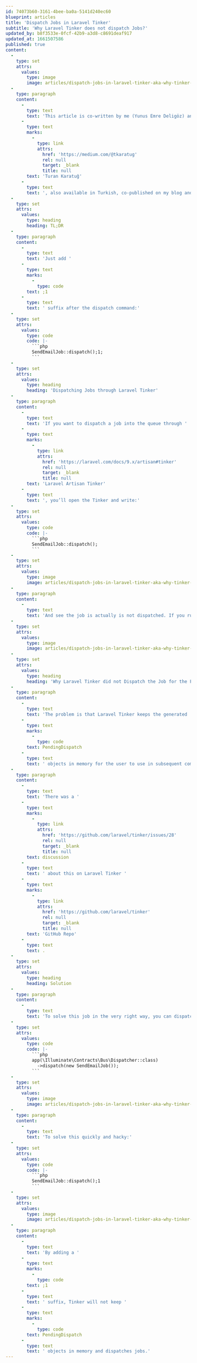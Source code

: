 ```yaml
---
id: 74073b60-3161-4bee-ba0a-5141d240ec60
blueprint: articles
title: 'Dispatch Jobs in Laravel Tinker'
subtitle: 'Why Laravel Tinker does not dispatch Jobs?'
updated_by: b8f3533e-0fcf-42b9-a3d8-c8691deaf917
updated_at: 1661507586
published: true
content:
  -
    type: set
    attrs:
      values:
        type: image
        image: articles/dispatch-jobs-in-laravel-tinker-aka-why-tinker-does-not-dispatch-jobs/laravel-tinker-dispatch.png
  -
    type: paragraph
    content:
      -
        type: text
        text: 'This article is co-written by me (Yunus Emre Deligöz) and '
      -
        type: text
        marks:
          -
            type: link
            attrs:
              href: 'https://medium.com/@tkaratug'
              rel: null
              target: _blank
              title: null
        text: 'Turan Karatuğ'
      -
        type: text
        text: ', also available in Turkish, co-published on my blog and Medium.'
  -
    type: set
    attrs:
      values:
        type: heading
        heading: TL;DR
  -
    type: paragraph
    content:
      -
        type: text
        text: 'Just add '
      -
        type: text
        marks:
          -
            type: code
        text: ;1
      -
        type: text
        text: ' suffix after the dispatch command:'
  -
    type: set
    attrs:
      values:
        type: code
        code: |-
          ```php
          SendEmailJob::dispatch();1;
          ```
  -
    type: set
    attrs:
      values:
        type: heading
        heading: 'Dispatching Jobs through Laravel Tinker'
  -
    type: paragraph
    content:
      -
        type: text
        text: 'If you want to dispatch a job into the queue through '
      -
        type: text
        marks:
          -
            type: link
            attrs:
              href: 'https://laravel.com/docs/9.x/artisan#tinker'
              rel: null
              target: _blank
              title: null
        text: 'Laravel Artisan Tinker'
      -
        type: text
        text: ', you’ll open the Tinker and write:'
  -
    type: set
    attrs:
      values:
        type: code
        code: |-
          ```php
          SendEmailJob::dispatch();
          ```
  -
    type: set
    attrs:
      values:
        type: image
        image: articles/dispatch-jobs-in-laravel-tinker-aka-why-tinker-does-not-dispatch-jobs/cleanshot-2022-08-26-at-00.14.48@2x.png
  -
    type: paragraph
    content:
      -
        type: text
        text: 'And see the job is actually is not dispatched. If you run the command again, you’ll see the same response but the job is dispatched into the queue only once.'
  -
    type: set
    attrs:
      values:
        type: image
        image: articles/dispatch-jobs-in-laravel-tinker-aka-why-tinker-does-not-dispatch-jobs/cleanshot-2022-08-26-at-00.15.16@2x.png
  -
    type: set
    attrs:
      values:
        type: heading
        heading: 'Why Laravel Tinker did not Dispatch the Job for the First Time?'
  -
    type: paragraph
    content:
      -
        type: text
        text: 'The problem is that Laravel Tinker keeps the generated '
      -
        type: text
        marks:
          -
            type: code
        text: PendingDispatch
      -
        type: text
        text: ' objects in memory for the user to use in subsequent commands. When this object is destroyed, it actually dispatches the job.'
  -
    type: paragraph
    content:
      -
        type: text
        text: 'There was a '
      -
        type: text
        marks:
          -
            type: link
            attrs:
              href: 'https://github.com/laravel/tinker/issues/28'
              rel: null
              target: _blank
              title: null
        text: discussion
      -
        type: text
        text: ' about this on Laravel Tinker '
      -
        type: text
        marks:
          -
            type: link
            attrs:
              href: 'https://github.com/laravel/tinker'
              rel: null
              target: _blank
              title: null
        text: 'GitHub Repo'
      -
        type: text
        text: .
  -
    type: set
    attrs:
      values:
        type: heading
        heading: Solution
  -
    type: paragraph
    content:
      -
        type: text
        text: 'To solve this job in the very right way, you can dispatch the job through Laravel’s dispatcher class:'
  -
    type: set
    attrs:
      values:
        type: code
        code: |-
          ```php
          app(\Illuminate\Contracts\Bus\Dispatcher::class)
            ->dispatch(new SendEmailJob());
          ```
  -
    type: set
    attrs:
      values:
        type: image
        image: articles/dispatch-jobs-in-laravel-tinker-aka-why-tinker-does-not-dispatch-jobs/cleanshot-2022-08-26-at-00.09.55@2x.png
  -
    type: paragraph
    content:
      -
        type: text
        text: 'To solve this quickly and hacky:'
  -
    type: set
    attrs:
      values:
        type: code
        code: |-
          ```php
          SendEmailJob::dispatch();1
          ```
  -
    type: set
    attrs:
      values:
        type: image
        image: articles/dispatch-jobs-in-laravel-tinker-aka-why-tinker-does-not-dispatch-jobs/cleanshot-2022-08-26-at-00.10.53@2x.png
  -
    type: paragraph
    content:
      -
        type: text
        text: 'By adding a '
      -
        type: text
        marks:
          -
            type: code
        text: ;1
      -
        type: text
        text: ' suffix, Tinker will not keep '
      -
        type: text
        marks:
          -
            type: code
        text: PendingDispatch
      -
        type: text
        text: ' objects in memory and dispatches jobs.'
---
```

